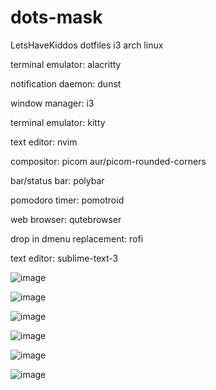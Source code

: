 # dots-mask
LetsHaveKiddos dotfiles i3 arch linux 



terminal emulator: alacritty

notification daemon: dunst

window manager: i3

terminal emulator: kitty

text editor: nvim

compositor: picom aur/picom-rounded-corners

bar/status bar: polybar

pomodoro timer: pomotroid

web browser: qutebrowser

drop in dmenu replacement: rofi 

text editor: sublime-text-3 

![image](https://github.com/LetsHaveKiddos/dots-mask/blob/master/screenshots/Screenshot_20210720_174845.png)

![image](https://github.com/LetsHaveKiddos/dots-mask/blob/master/screenshots/Screenshot_20210720_181624.png)

![image](https://github.com/LetsHaveKiddos/dots-mask/blob/master/screenshots/Screenshot_20210720_160059.png)

![image](https://github.com/LetsHaveKiddos/dots-mask/blob/master/screenshots/Screenshot_20210720_175335.png)

![image](https://github.com/LetsHaveKiddos/dots-mask/blob/master/screenshots/Screenshot_20210720_174432.png)

![image](https://github.com/LetsHaveKiddos/dots-mask/blob/master/screenshots/Screenshot_20210720_155542.png)
